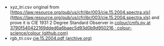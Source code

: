 * xyz_tri.csv original from [https://law.resource.org/pub/us/cfr/ibr/003/cie.15.2004.spectra.xls](https://law.resource.org/pub/us/cfr/ibr/003/cie.15.2004.spectra.xls) and prove it is CIE 1931 2 Degree Standard Observer in [colour/cmfs.py at 3790f540422169dded6a6baec5d93d0b9d950216 · colour-science/colour (github.com)](https://github.com/colour-science/colour/blob/3790f540422169dded6a6baec5d93d0b9d950216/colour/colorimetry/datasets/cmfs.py)
* rgb_tri.csv [cie.15.2004.pdf (archive.org)](https://ia902802.us.archive.org/23/items/gov.law.cie.15.2004/cie.15.2004.pdf)
